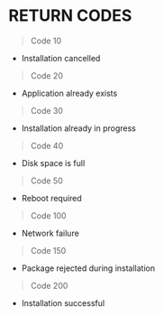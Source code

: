 # RETURN CODES
> Code 10
- Installation cancelled
> Code 20
- Application already exists
> Code 30
- Installation already in progress
> Code 40
- Disk space is full
> Code 50
- Reboot required
> Code 100
- Network failure
> Code 150
- Package rejected during installation
> Code 200
- Installation successful
